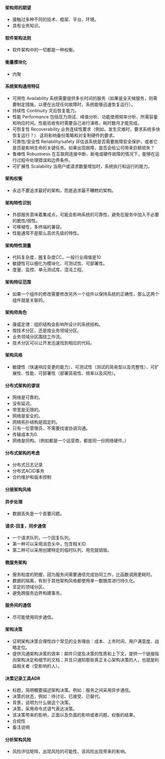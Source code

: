 #### 架构师的期望
- 接触过多种不同的技术、框架、平台、环境。
- 具有业务知识。
#### 软件架构法则
- 软件架构中的一切都是一种权衡。
#### 衡量模块化
- 内聚

#### 系统架构通用特征
- 可用性 Availability
系统需要提供多长时间的服务（如果是全天候服务，则需要制定措施，以便在出现任何故障时，系统能够迅速恢复运行）。
- 持续性 Continuity
灾后恢复能力。
- 性能 Performance
包括压力测试、峰值分析、功能使用频率分析、所需容量和响应时间。性能验收有时需要自己进行演练，耗时数月才能完成。
- 可恢复性 Recoverability
业务连续性要求（例如，发生灾难时，要求系统多快恢复运行？） 这将影响备份策略和对复制硬件的要求。
- 可靠性/安全性 Reliability/safety
评估该系统是否需要故障安全保护，或者它是否是影响生命的关键任务。如果出现故障，是否会给公司带来巨额损失？
- 鲁棒性 Robustness
在互联网连接中断、断电或硬件故障的情况下，能够在运行过程中处理错误和边界条件。
- 可扩展性 Scalability
当用户或请求数量增加时，系统执行和运行的能力。
#### 架构权衡
- 永远不要追求最好的架构，而是追求最不糟糕的架构。
#### 架构特性识别
- 外部服务意味着集成点，可能会影响系统的可靠性，避免在服务中加入不必要的脆性/弱性。
- 可移植性，多终端的兼容。
- 性能通常不是那么高优先级的特性。

#### 架构特性测量
- 代码复杂度，圈复杂度CC，一般行业阈值是10
- 敏捷性可以细化为模块化、可测试性、可部署性。
- 度量、监控、单元测试库、混沌工程。
#### 架构特征范围
- 如果一个组件的修改需要修改另外一个组件以保持系统的正确性，那么这两个组件就是关联的。

#### 架构师角色
- 康威定律：组织结构会影响所设计的系统结构。
- 按技术分区，还是按业务领域分区。
- 业务领域分区围绕工作流。
- 技术分区可以让开发迅速找到相应的代码。

#### 架构风格
- 敏捷性（快速响应变更的能力）、可测试性（测试的简易型以及完整性）、可扩展性、性能、可部署性（部署简易性、频率以及风险）。
#### 分布式架构的谬误
- 网络是可靠的。
- 没有延迟。
- 带宽是无限的。
- 网络是安全的。
- 网络拓扑结构是固定的。
- 只有一位管理员，不需要找谁协调沟通。
- 传输成本为0.
- 网络是同构。（例如都是一个运营商，都是同一份网络硬件。）
#### 分布式架构的考虑
- 分布式日志记录
- 分布式ACID事务
- 合约维护和版本控制
#### 分层架构风格
#### 异步处理
- 数据丢失是一个首要问题。
#### 请求-回复，同步通信
- 一个请求队列，一个回复队列。
- 第一种可以采用消息头中，包含相关ID.
- 第二种可以采用创建特定的临时队列，用完就销毁。

#### 微服务架构
- 服务粒度的把握，因为服务间需要通信完成协同工作，比函数调用更耗时。
- 数据的隔离，有别于其他架构风格都使用单一数据库进行持久化。
- 坚定的领域分区。
- 避免跨服务边界构建事务。
#### 服务间的通信
- 尽可能使用同步通信。
#### 架构决策
- 证明架构决策合理性四个常见的业务理由：成本、上市时间、用户满意度、战略定位。
- 提供沟通架构决策的效率：邮件只提及决策的性质和上下文，提供一个链接指向架构决定和细节的文档；并且只通知那些真正关心架构决策的人，也就是利益相关者（受影响的人）。
#### 决策记录工具ADR
- 标题，简明概要描述架构决策。例如：服务之间采用异步通信。
- 决策的状态，例如：待讨论、已接受、已替代。
- 背景，说明为什么做这个决策。
- 决策，采用命令式语气表达决策。
- 该决策带来的影响，正面以及负面的影响或者问题，权衡的结果。
- 合规性
- 备注说明
#### 分析架构风险
- 风险评估矩阵，出现风险的可能性、该风险出现带来的影响。